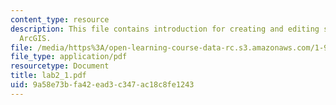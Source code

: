 ```yaml
---
content_type: resource
description: This file contains introduction for creating and editing shapefiles in
  ArcGIS.
file: /media/https%3A/open-learning-course-data-rc.s3.amazonaws.com/1-963-environmental-engineering-applications-of-geographic-information-systems-fall-2004/9a58e73bfa42ead3c347ac18c8fe1243_lab2_1.pdf
file_type: application/pdf
resourcetype: Document
title: lab2_1.pdf
uid: 9a58e73b-fa42-ead3-c347-ac18c8fe1243
---
```

